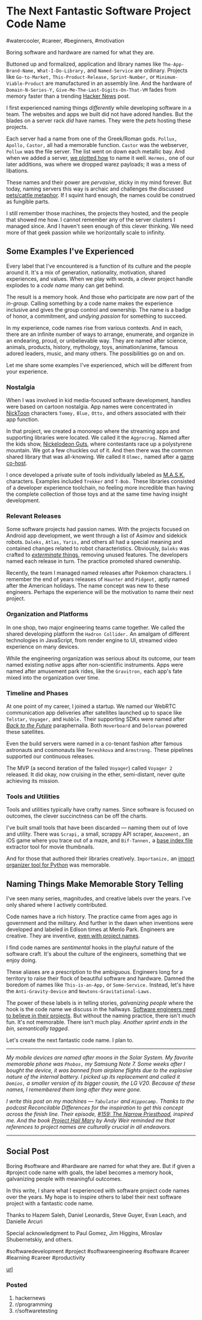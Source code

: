# The Next Fantastic Software Project Code Name
#watercooler, #career, #beginners, #motivation

Boring software and hardware are named for what they are.

Buttoned up and formalized, application and library names like `The-App-Brand-Name,` `What-I-Do-Library,` and  `Named-Service` are ordinary. Projects like `Go-to-Market,` `This-Product-Release,` `Sprint-Number,` or `Minimum-Viable-Product` are manufactured in an assembly line. And the hardware of `Domain-N-Series-Y,` `Give-Me-The-Last-Digits-On-That-VM` fades from memory faster than a trending [Hacker News](https://news.ycombinator.com/) post.

I first experienced naming things *differently* while developing software in a team. The websites and apps we built did not have adored handles. But the blades on a server rack *did* have names. They were the *pets* hosting these projects. 

Each server had a name from one of the Greek/Roman gods. `Pollux,` `Apollo,` `Castor,` all had a memorable function. `Castor` was the webserver, `Pollux` was the file server. The list went on down each metallic bay. And when we added a server, [we plotted how](https://datatracker.ietf.org/doc/html/rfc1178) to name it well. `Hermes,` one of our later additions, was where we dropped warez payloads; it was a mess of libations.

These names and their power are *pervasive*, sticky in my mind forever. But today, naming servers this way is archaic and challenges the discussed [pets/cattle metaphor](http://cloudscaling.com/blog/cloud-computing/the-history-of-pets-vs-cattle/). If I squint hard enough, the names could be construed as fungible parts.

I still remember those machines, the projects they hosted, and the people that showed me how. I cannot remember any of the server clusters I managed since. And I haven't seen enough of this clever thinking. We need more of that geek passion while we horizontally scale to infinity.

## Some Examples I've Experienced

Every label that I've encountered is a function of its culture and the people around it. It's a mix of generation, nationality, motivation, shared experiences, and values. When we play with words, a clever project handle explodes to a *code name* many can get behind.

The result is a memory hook. And those who participate are now part of the *in-group*. Calling something by a code name makes the experience inclusive and gives the group control and ownership. The name is a badge of honor, a commitment, and *undying passion* for something to succeed.

In my experience, code names rise from various contexts. And in each, there are an infinite number of ways to arrange, enumerate, and organize in an endearing, proud, or unbelievable way. They are named after science, animals, products, history, mythology, toys, animation/anime, famous adored leaders, music, and many others. The possibilities go on and on.

Let me share some examples I've experienced, which will be different from your experience.

### Nostalgia

When I was involved in kid media-focused software development, handles were based on cartoon nostalgia. App names were concentrated in [NickToon](https://www.imdb.com/title/tt6611256/) characters `Tommy,` `Blue,` `Otto,` and others associated with their app function.

In that project, we created a monorepo where the streaming apps and supporting libraries were located. We called it the `Aggrocrag.` Named after the kids show, [Nickelodeon Guts](https://en.wikipedia.org/wiki/Nickelodeon_Guts), where contestants race up a polystyrene mountain. We got a few chuckles out of it. And then there was the common shared library that was all-knowing. We called it `Olmec,` named after a [game co-host](https://nickelodeon.fandom.com/wiki/Olmec).

I once developed a private suite of tools individually labeled as [M.A.S.K.](https://en.wikipedia.org/wiki/M.A.S.K._(TV_series)) characters. Examples included `Trekker` and `T-Bob.` These libraries consisted of a developer experience toolchain, no feeling more incredible than having the complete collection of those toys and at the same time having insight development.

### Relevant Releases

Some software projects had passion names. With the projects focused on Android app development, we went through a list of Asimov and sidekick robots. `Daleks,` `Atlas,` `Yaris,` and others all had a special meaning and contained changes related to robot characteristics. Obviously, `Daleks` was crafted to [*exterminate* things](https://youtu.be/RhEUBgu9j5Y), removing unused features. The developers named each release in turn. The practice promoted shared ownership.

Recently, the team I managed named releases after Pokemon characters. I remember the end of years releases of `Haunter` and `Pidgeot,` aptly named after the American holidays. The name concept was new to these engineers. Perhaps the experience will be the motivation to name their next project.

### Organization and Platforms

In one shop, two major engineering teams came together. We called the shared developing platform the `Hadron Collider.` An amalgam of different technologies in JavaScript, from render engine to UI, streamed video experience on many devices.

While the engineering organization was serious about its outcome, our team named existing *native* apps after non-scientific instruments. Apps were named after amusement park rides, like the `Gravitron,` each app's fate mixed into the organization over time.

### Timeline and Phases

At one point of my career, I joined a startup. We named our WebRTC communication app deliveries after satellites launched up to space like `Telstar,` `Voyager,` and `Hubble.` Their supporting SDKs were named after [*Back to the Future*](https://www.imdb.com/title/tt0088763/) paraphernalia. Both `Hoverboard` and  `Delorean` powered these satellites.

Even the build servers were named in a co-tenant fashion after famous astronauts and cosmonauts like `Tereshkova` and `Armstrong.` These pipelines supported our continuous releases.

The MVP (a second iteration of the failed `Voyager`) called `Voyager 2` released. It did okay, now cruising in the ether, semi-distant, never quite achieving its mission.

### Tools and Utilities

Tools and utilities typically have crafty names. Since software is focused on outcomes, the clever succinctness can be off the charts.

I've built small tools that have been discarded — naming them out of love and utility. There was `Scrapi,` a small, scrappy API scraper, `Amazement,` an iOS game where you trace out of a maze, and `Bif-Tannen,` a [base index file](https://developer.roku.com/docs/developer-program/media-playback/trick-mode/bif-file-creation.md) extractor tool for movie thumbnails.

And for those that authored their libraries creatively. `Importanize,` an [import organizer tool for Python](https://github.com/miki725/importanize) was memorable.

## Naming Things Make Memorable Story Telling

I've seen many series, magnitudes, and creative labels over the years. I've only shared where I actively contributed.

Code names have a rich history. The practice came from ages ago in government and the military. And further in the dawn when inventions were developed and labeled in Edison times at Menlo Park. Engineers are creative. They are inventive, [even with project names](https://artsy.github.io/blog/2019/05/10/why-projects-need-codenames/).

I find code names are *sentimental* hooks in the playful nature of the software craft. It's about the culture of the engineers, something that we enjoy doing.

These aliases are a prescription to the ambiguous. Engineers long for a territory to raise their flock of beautiful software and hardware. Damned the boredom of names like `This-is-an-App,` or `Some-Service.` Instead, let's have the `Anti-Gravity-Device` and `Newtons-Gravitational-Laws.`

The power of these labels is in telling stories, *galvanizing people* where the hook is the code name we discuss in the hallways. [Software engineers need to believe in their projects](https://iism.org/article/you-need-software-developers-to-believe-in-your-project-45). But without the naming practice, there isn't much fun. It's not memorable. There isn't much play. *Another sprint ends in the bin, semantically tagged.*

Let's create the next fantastic code name. I plan to.

---

*My mobile devices are named after moons in the Solar System. My favorite memorable phone was `Phobos,` my Samsung Note 7. Some weeks after I bought the device, it was banned from airplane flights due to the explosive nature of the internal battery. I picked up its replacement and called it `Demios,` a smaller version of its bigger cousin, the LG V20. Because of these names, I remembered them long after they were gone.*

*I write this post on my machines — `Tabulator` and `Hippocamp.` Thanks to the podcast Reconcilable Differences for the inspiration to get this concept across the finish line. Their episode, [#159: The Narrow Priesthood](https://www.relay.fm/rd/159), inspired me. And the book [Project Hail Mary](https://www.andyweirauthor.com/books/project-hail-mary) by Andy Weir reminded me that references to project names are culturally crucial in all endeavors.*

---

## Social Post

Boring #software and #hardware are named for what they are. But if given a #project code name with goals, the label becomes a memory hook, galvanizing people with meaningful outcomes.

In this write, I share what I experienced with software project code names over the years. My hope is to inspire others to label their next software project with a fantastic code name.

Thanks to Hazem Saleh, Daniel Leonardis, Steve Guyer, Evan Leach, and Danielle Arcuri

Special acknowledgment to Paul Gomez, Jim Higgins, Miroslav Shubernetskiy, and others.

#softwaredevelopment #project #softwareengineering #software #career #learning #career #productivity

[url](https://dev.to/solidi/the-next-fantastic-software-project-code-name-bbd)

### Posted

1. hackernews
2. r/programming
3. r/softwaretesting
